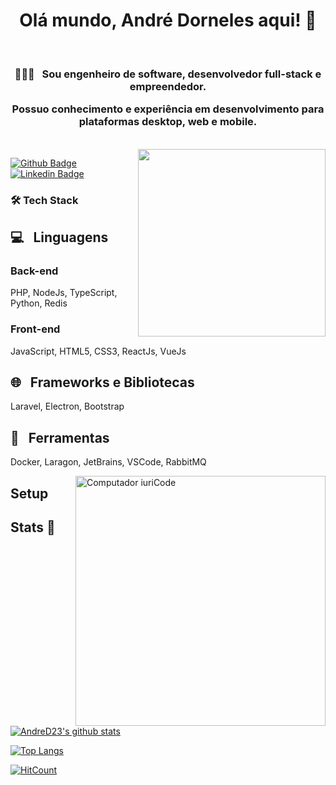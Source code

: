 <h1 align="center">
  Olá mundo, André Dorneles aqui! 👋
</h1>

<br>

<h3 align="center">
👨🏻‍💻 &nbsp; Sou engenheiro de software, desenvolvedor full-stack e empreendedor.

Possuo conhecimento e experiência em desenvolvimento para plataformas desktop, web e mobile.
</h3>
<br>

<img align='right' src='http://www.jenyalestina.com/blog/wp-content/uploads/2019/05/web-development-1024x582.jpg' width='300"'>



[![Github Badge](https://img.shields.io/badge/-Github-000?style=flat-square&logo=Github&logoColor=white&link=https://github.com/AndreD23)](https://github.com/AndreD23)
[![Linkedin Badge](https://img.shields.io/badge/-LinkedIn-blue?style=flat-square&logo=Linkedin&logoColor=white&link=https://www.linkedin.com/in/andre-dorneles-pereira/)](https://www.linkedin.com/in/andre-dorneles-pereira/)

<h3>🛠 Tech Stack</h3>

## 💻 &nbsp; Linguagens
### Back-end
PHP, NodeJs, TypeScript, Python, Redis

### Front-end
JavaScript, HTML5, CSS3, ReactJs, VueJs

## 🌐 &nbsp; Frameworks e Bibliotecas
Laravel, Electron, Bootstrap

## 🔧 &nbsp; Ferramentas
Docker, Laragon, JetBrains, VSCode, RabbitMQ

<img src="https://raw.githubusercontent.com/MicaelliMedeiros/micaellimedeiros/master/image/computer-illustration.png" min-width="400px" max-width="400px" width="400px" align="right" alt="Computador iuriCode">

## Setup


## Stats 💬

[![AndreD23's github stats](https://github-readme-stats.vercel.app/api?username=AndreD23&show_icons=true&theme=midnight-purple)](https://github.com/AndreD23/github-readme-stats)

[![Top Langs](https://github-readme-stats.vercel.app/api/top-langs/?username=AndreD23)](https://github.com/AndreD23/github-readme-stats)

[![HitCount](http://hits.dwyl.com/AndreD23/AndreD23.svg)](http://hits.dwyl.com/AndreD23/AndreD23)
